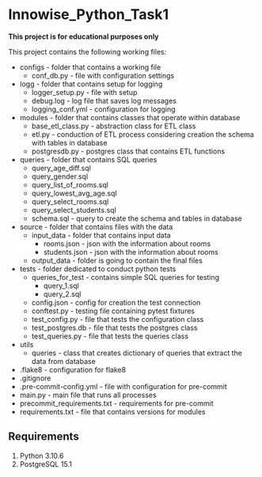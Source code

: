 # Innowise_Python_Task1

**This project is for educational purposes only**

This project contains the following working files:
 - configs - folder that contains a working file
   -  conf_db.py - file with configuration settings
 - logg - folder that contains setup for logging
   -  logger_setup.py - file with setup
   -  debug.log - log file that saves log messages
   -  logging_conf.yml - configuration for logging
 -  modules - folder that contains classes that operate within database
    -  base_etl_class.py - abstraction class for ETL class
    -  etl.py  -  conduction of ETL process considering creation the schema with tables in database
    -  postgresdb.py - postgres class that contains ETL functions
 -  queries - folder that contains SQL queries
    -  query_age_diff.sql
    -  query_gender.sql
    -  query_list_of_rooms.sql
    -  query_lowest_avg_age.sql
    -  query_select_rooms.sql
    -  query_select_students.sql
    -  schema.sql  - query to create the schema and tables in database
 -  source - folder that contains files with the data
    -  input_data  - folder that contains input data
        - rooms.json - json with the information about rooms
        - students.json - json with the information about rooms
    -  output_data - folder is going to contain the final files
 -  tests - folder dedicated to conduct python tests
    -  queries_for_test  - contains simple SQL queries for testing
        - query_1.sql
        - query_2.sql
    -  config.json - config for creation the test connection
    -  conftest.py - testing file containing pytest fixtures
    -  test_config.py  - file that tests the configuration class
    -  test_postgres.db  - file that tests the postgres class
    -  test_queries.py - file that tests the queries class
 -  utils
    -  queries - class that creates dictionary of queries that extract the data from database
 -  .flake8 - configuration for flake8
 -  .gitignore
 -  .pre-commit-config.yml  - file with configuration for pre-commit
 -  main.py - main file that runs all processes
 -  precommit_requirements.txt  - requirements for pre-commit
 -  requirements.txt  - file that contains versions for modules




## Requirements

1. Python 3.10.6
2. PostgreSQL 15.1
